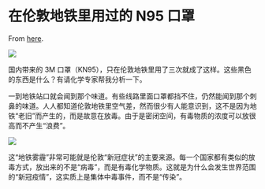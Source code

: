 # 在伦敦地铁里用过的 N95 口罩

From [here](https://yinwang1.substack.com/p/n95).

![](https://substackcdn.com/image/fetch/w_1456,c_limit,f_auto,q_auto:good,fl_progressive:steep/https%3A%2F%2Fsubstack-post-media.s3.amazonaws.com%2Fpublic%2Fimages%2F6bc71d69-e700-4752-a87e-ccde280e5e4d_640x480.jpeg)

国内带来的 3M 口罩（KN95），只在伦敦地铁里用了三次就成了这样。这些黑色的东西是什么？有请化学专家帮我分析一下。

一到地铁站口就会闻到那个味道。有些线路里面口罩都挡不住，仍然能闻到那个刺鼻的味道。人人都知道伦敦地铁里空气差，然而很少有人能意识到，这不是因为地铁“老旧”而产生的，而是故意在放毒。​​由于是密闭空间，有毒物质的浓度可以放很高而不产生“浪费”。

![](https://substackcdn.com/image/fetch/w_1456,c_limit,f_auto,q_auto:good,fl_progressive:steep/https%3A%2F%2Fsubstack-post-media.s3.amazonaws.com%2Fpublic%2Fimages%2Ff2c53db0-830e-44d3-8715-2aebff92d73c_480x640.jpeg)

这“地铁雾霾”非常可能就是伦敦“新冠症状”的主要来源。每一个国家都有类似的放毒方式，放出来的不是“病毒”，而是有毒化学物质。这就是为什么会发生世界范围的“新冠疫情”，这实质上是集体中毒事件，而不是“传染”。
